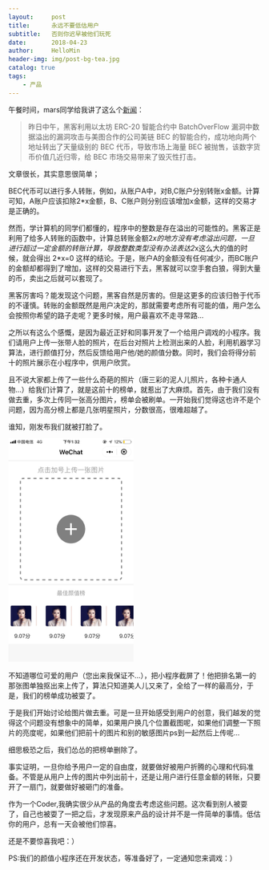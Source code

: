 ```yaml
---
layout:     post
title:      永远不要低估用户
subtitle:   否则你迟早被他们玩死
date:       2018-04-23
author:     HelloMin
header-img: img/post-bg-tea.jpg
catalog: true
tags:
    - 产品
---
```

午餐时间，mars同学给我讲了这么个[新闻](https://www.huxiu.com/article/241333.html)：

> 昨日中午，黑客利用以太坊 ERC-20 智能合约中 BatchOverFlow 漏洞中数据溢出的漏洞攻击与美图合作的公司美链 BEC 的智能合约，成功地向两个地址转出了天量级别的 BEC 代币，导致市场上海量 BEC 被抛售，该数字货币价值几近归零，给 BEC 市场交易带来了毁灭性打击。

文章很长，其实意思很简单；

BEC代币可以进行多人转账，例如，从账户A中，对B,C账户分别转账x金额。计算可知，A账户应该扣除2*x金额，B、C账户则分别应该增加x金额，这样的交易才是正确的。

然而，学计算机的同学们都懂的，程序中的整数是存在溢出的可能性的。黑客正是利用了给多人转账的函数中，计算总转账金额2*x的地方没有考虑溢出问题，一旦进行超过一定金额的转账计算，导致整数类型没有办法表达2*x这么大的值的时候，就会得出 2*x=0 这样的结论。于是，账户A的金额没有任何减少，而BC账户的金额却都得到了增加，这样的交易进行下去，黑客就可以空手套白狼，得到大量的币，卖出之后就可以套现了。

黑客厉害吗？能发现这个问题，黑客自然是厉害的。但是这更多的应该归咎于代币的不谨慎。转账的金额既然是用户决定的，那就需要考虑所有可能的值，用户怎么会按照你希望的路子走呢？更多时候，用户最喜欢不走寻常路...

之所以有这么个感慨，是因为最近正好和同事开发了一个给用户调戏的小程序。我们请用户上传一张带人脸的照片，在后台对照片上检测出来的人脸，利用机器学习算法，进行颜值打分，然后反馈给用户他/她的颜值分数。同时，我们会将得分前十的照片展示在小程序中，供用户欣赏。

且不说大家都上传了一些什么奇葩的照片（唐三彩的泥人儿照片，各种卡通人物...）给我们计算了，就是这前十的榜单，就惹出了大麻烦。首先，由于我们没有做去重，多次上传同一张高分图片，榜单会被刷单。一开始我们觉得这也许不是个问题，因为高分榜上都是几张明星照片，分数很高，很难超越了。

谁知，刚发布我们就被打脸了。

<img src="/img/post_img/facerating_shua.png" alt="榜单被刷了" width="250px"/>

不知道哪位可爱的用户（您出来我保证不...），把小程序截屏了！他把排名第一的那张图单独抠出来上传了，算法只知道美人儿又来了，全给了一样的最高分，于是，我们的榜单成功被耍了。

于是我们开始讨论给图片做去重。可是一旦开始感受到用户的创意，我们越发的觉得这个问题没有想象中的简单，如果用户换几个位置截图呢，如果他们调整一下照片的亮度呢，如果他们把前十的图片和别的敏感图片ps到一起然后上传呢...

细思极恐之后，我们怂怂的把榜单删除了。

事实证明，一旦你给予用户一定的自由度，就要做好被用户折腾的心理和代码准备。不管是从用户上传的图片中列出前十，还是让用户进行任意金额的转账，只要开了一扇门，就要做好被砸门的准备。

作为一个Coder,我确实很少从产品的角度去考虑这些问题。这次看到别人被耍了，自己也被耍了一把之后，才发现原来产品的设计并不是一件简单的事情。低估你的用户，总有一天会被他们惊喜。

还是不要惊喜我吧：）

PS:我们的颜值小程序还在开发状态，等准备好了，一定通知您来调戏：）
